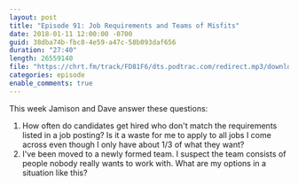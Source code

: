 ```yaml
---
layout: post
title: "Episode 91: Job Requirements and Teams of Misfits"
date: 2018-01-11 12:00:00 -0700
guid: 38dba74b-fbc8-4e59-a47c-58b093daf656
duration: "27:40"
length: 26559140
file: "https://chrt.fm/track/FD81F6/dts.podtrac.com/redirect.mp3/download.softskills.audio/sse-091.mp3"
categories: episode
enable_comments: true
---
```


This week Jamison and Dave answer these questions:

1. How often do candidates get hired who don't match the requirements listed in a job posting? Is it a waste for me to apply to all jobs I come across even though I only have about 1/3 of what they want?
2. I've been moved to a newly formed team. I suspect the team consists of people nobody really wants to work with. What are my options in a situation like this?

